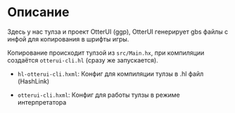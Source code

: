 # Описание

Здесь у нас тулза и проект OtterUI (ggp), OtterUI генерирует gbs файлы с инфой для копирования в шрифты игры.

Копирование происходит тулзой из `src/Main.hx`, при компиляции создаётся `otterui-cli.hl` (сразу же запускается).

- `hl-otterui-cli.hxml`: Конфиг для компиляции тулзы в .hl файл (HashLink)

- `otterui-cli.hxml`: Конфиг для работы тулзы в режиме интерпретатора
